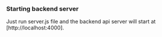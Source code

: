 ### Starting backend server

Just run server.js file and the backend api server will start at  [http://localhost:4000].